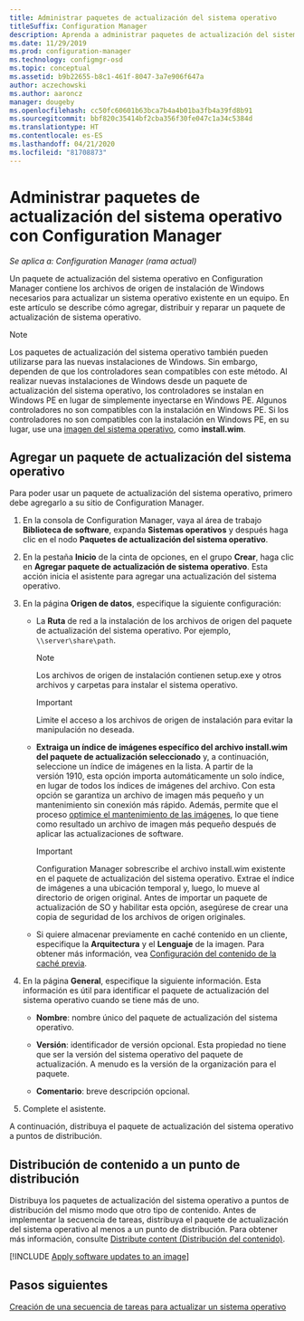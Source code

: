 ```yaml
---
title: Administrar paquetes de actualización del sistema operativo
titleSuffix: Configuration Manager
description: Aprenda a administrar paquetes de actualización del sistema operativo en Configuration Manager.
ms.date: 11/29/2019
ms.prod: configuration-manager
ms.technology: configmgr-osd
ms.topic: conceptual
ms.assetid: b9b22655-b8c1-461f-8047-3a7e906f647a
author: aczechowski
ms.author: aaroncz
manager: dougeby
ms.openlocfilehash: cc50fc60601b63bca7b4a4b01ba3fb4a39fd8b91
ms.sourcegitcommit: bbf820c35414bf2cba356f30fe047c1a34c5384d
ms.translationtype: HT
ms.contentlocale: es-ES
ms.lasthandoff: 04/21/2020
ms.locfileid: "81708873"
---
```

# <a name="manage-os-upgrade-packages-with-configuration-manager"></a>Administrar paquetes de actualización del sistema operativo con Configuration Manager

*Se aplica a: Configuration Manager (rama actual)*

Un paquete de actualización del sistema operativo en Configuration Manager contiene los archivos de origen de instalación de Windows necesarios para actualizar un sistema operativo existente en un equipo. En este artículo se describe cómo agregar, distribuir y reparar un paquete de actualización de sistema operativo.

> [!NOTE]
> Los paquetes de actualización del sistema operativo también pueden utilizarse para las nuevas instalaciones de Windows. Sin embargo, dependen de que los controladores sean compatibles con este método. Al realizar nuevas instalaciones de Windows desde un paquete de actualización del sistema operativo, los controladores se instalan en Windows PE en lugar de simplemente inyectarse en Windows PE. Algunos controladores no son compatibles con la instalación en Windows PE. Si los controladores no son compatibles con la instalación en Windows PE, en su lugar, use una [imagen del sistema operativo](manage-operating-system-images.md), como **install.wim**.

## <a name="add-an-os-upgrade-package"></a><a name="BKMK_AddOSUpgradePkgs"></a> Agregar un paquete de actualización del sistema operativo  

Para poder usar un paquete de actualización del sistema operativo, primero debe agregarlo a su sitio de Configuration Manager.

1. En la consola de Configuration Manager, vaya al área de trabajo **Biblioteca de software**, expanda **Sistemas operativos** y después haga clic en el nodo **Paquetes de actualización del sistema operativo**.  

2. En la pestaña **Inicio** de la cinta de opciones, en el grupo **Crear**, haga clic en **Agregar paquete de actualización de sistema operativo**. Esta acción inicia el asistente para agregar una actualización del sistema operativo.  

3. En la página **Origen de datos**, especifique la siguiente configuración:

    - La **Ruta** de red a la instalación de los archivos de origen del paquete de actualización del sistema operativo. Por ejemplo, `\\server\share\path`.  

        > [!NOTE]  
        >  Los archivos de origen de instalación contienen setup.exe y otros archivos y carpetas para instalar el sistema operativo.  

        > [!IMPORTANT]  
        >  Limite el acceso a los archivos de origen de instalación para evitar la manipulación no deseada.  

    - **Extraiga un índice de imágenes específico del archivo install.wim del paquete de actualización seleccionado** y, a continuación, seleccione un índice de imágenes en la lista.<!--4931110--> A partir de la versión 1910, esta opción importa automáticamente un solo índice, en lugar de todos los índices de imágenes del archivo. Con esta opción se garantiza un archivo de imagen más pequeño y un mantenimiento sin conexión más rápido. Además, permite que el proceso [optimice el mantenimiento de las imágenes](#bkmk_resetbase), lo que tiene como resultado un archivo de imagen más pequeño después de aplicar las actualizaciones de software.  

        > [!IMPORTANT]  
        > Configuration Manager sobrescribe el archivo install.wim existente en el paquete de actualización del sistema operativo. Extrae el índice de imágenes a una ubicación temporal y, luego, lo mueve al directorio de origen original. Antes de importar un paquete de actualización de SO y habilitar esta opción, asegúrese de crear una copia de seguridad de los archivos de origen originales.

    - Si quiere almacenar previamente en caché contenido en un cliente, especifique la **Arquitectura** y el **Lenguaje** de la imagen. Para obtener más información, vea [Configuración del contenido de la caché previa](../deploy-use/configure-precache-content.md).  

4. En la página **General**, especifique la siguiente información. Esta información es útil para identificar el paquete de actualización del sistema operativo cuando se tiene más de uno.  

    - **Nombre**: nombre único del paquete de actualización del sistema operativo.  

    - **Versión**: identificador de versión opcional. Esta propiedad no tiene que ser la versión del sistema operativo del paquete de actualización. A menudo es la versión de la organización para el paquete.  

    - **Comentario**: breve descripción opcional.  

5. Complete el asistente.  

A continuación, distribuya el paquete de actualización del sistema operativo a puntos de distribución.  

## <a name="distribute-content-to-a-distribution-point"></a><a name="BKMK_Distribute"></a> Distribución de contenido a un punto de distribución  

Distribuya los paquetes de actualización del sistema operativo a puntos de distribución del mismo modo que otro tipo de contenido. Antes de implementar la secuencia de tareas, distribuya el paquete de actualización del sistema operativo al menos a un punto de distribución. Para obtener más información, consulte [Distribute content (Distribución del contenido)](../../core/servers/deploy/configure/deploy-and-manage-content.md#bkmk_distribute).  

[!INCLUDE [Apply software updates to an image](includes/wim-apply-updates.md)]

## <a name="next-steps"></a>Pasos siguientes

[Creación de una secuencia de tareas para actualizar un sistema operativo](../deploy-use/create-a-task-sequence-to-upgrade-an-operating-system.md)
